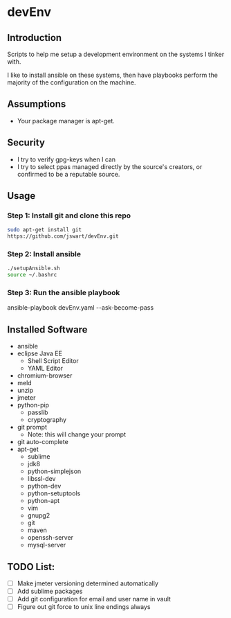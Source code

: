 # devEnv

## Introduction
Scripts to help me setup a development environment on the systems I tinker with.

I like to install ansible on these systems, then have playbooks perform the majority of the configuration on the machine.

## Assumptions
- Your package manager is apt-get.

## Security
- I try to verify gpg-keys when I can
- I try to select ppas managed directly by the source's creators, or confirmed to be a reputable source.

## Usage
### Step 1: Install git and clone this repo
```bash
sudo apt-get install git
https://github.com/jswart/devEnv.git
```

### Step 2: Install ansible
```bash
./setupAnsible.sh
source ~/.bashrc
```

### Step 3: Run the ansible playbook
ansible-playbook devEnv.yaml --ask-become-pass

## Installed Software
- ansible
- eclipse Java EE
  - Shell Script Editor
  - YAML Editor
- chromium-browser
- meld
- unzip 
- jmeter
- python-pip
  - passlib
  - cryptography
- git prompt
  - Note: this will change your prompt
- git auto-complete
- apt-get
  - sublime
  - jdk8
  - python-simplejson
  - libssl-dev
  - python-dev
  - python-setuptools
  - python-apt
  - vim
  - gnupg2
  - git
  - maven
  - openssh-server
  - mysql-server


## TODO List:
- [ ] Make jmeter versioning determined automatically
- [ ] Add sublime packages
- [ ] Add git configuration for email and user name in vault
- [ ] Figure out git force to unix line endings always

